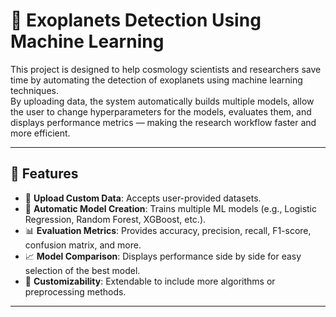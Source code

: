 # 🌌 Exoplanets Detection Using Machine Learning

This project is designed to help cosmology scientists and researchers save time by automating the detection of exoplanets using machine learning techniques.  
By uploading data, the system automatically builds multiple models, allow the user to change hyperparameters for the models, evaluates them, and displays performance metrics — making the research workflow faster and more efficient.  

---

## 🚀 Features

- 📂 **Upload Custom Data**: Accepts user-provided datasets.  
- 🤖 **Automatic Model Creation**: Trains multiple ML models (e.g., Logistic Regression, Random Forest, XGBoost, etc.).  
- 📊 **Evaluation Metrics**: Provides accuracy, precision, recall, F1-score, confusion matrix, and more.  
- 📈 **Model Comparison**: Displays performance side by side for easy selection of the best model.  
- 🧠 **Customizability**: Extendable to include more algorithms or preprocessing methods.  

---
